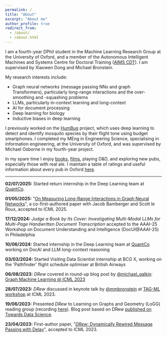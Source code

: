 ```yaml
---
permalink: /
title: "About"
excerpt: "About me"
author_profile: true
redirect_from:
  - /about/
  - /about.html
---
```


I am a fourth-year DPhil student in the Machine Learning Research Group at the University of Oxford, and a member of the Autonomous Intelligent Machines and Systems Centre for Doctoral Training ([AIMS CDT](https://aims.robots.ox.ac.uk/)). 
I am supervised by Xiaowen Dong and Michael Bronstein.

My research interests include:
- Graph neural networks (message passing NNs and graph Transformers), particularly long-range interactions and the over-smoothing and -squashing problems
- LLMs, particularly in-context learning and long-context
- AI for document processing
- Deep learning for biology
- Inductive biases in deep learning

I previously worked on the [HumBug](https://humbug.ox.ac.uk/) project, which uses deep learning to detect and identify mosquito species by their
flight tone using budget smartphones. I completed my MEng in Engineering Science, specialising in information engineering, at the University of
Oxford, and was supervised by Michael Osborne in my fourth-year project.

In my spare time I enjoy [books](https://www.goodreads.com/user/show/43932939-ben-gutteridge), [films](https://letterboxd.com/bengutteridge/), playing D&D, and exploring new pubs, especially those with real ale.
I maintain a table of ratings and useful information about every pub in Oxford [here](/pubs/).

---

**02/07/2025:** Started return internship in the Deep Learning team at [QuantCo](https://www.quantco.com/).

**01/05/2025:** "[On Measuring Long-Range Interactions in Graph Neural Networks](https://arxiv.org/abs/2506.05971)", a co-first-authored paper with Jacob Bamberger and Scott le Roux, accepted to ICML 2025.

**17/12/2024:** *Judge a Book by Its Cover: Investigating Multi-Modal LLMs for Multi-Page Handwritten Document Transcription* accepted to the AAAI-25 Workshop on Document Understanding and Intelligence (DocUI@AAAI-25) in Philadelphia

**10/06/2024:** Started internship in the Deep Learning team at [QuantCo](https://www.quantco.com/) working on DocAI and LLM long-context reasoning

**03/03/2024:** Started Visiting Data Scientist internship at BCG X, working on the 'Pathfinder' flight schedule optimiser at British Airways

**06/08/2023:** *DRew* covered in round-up blog post by [@michael_galkin](https://twitter.com/michael_galkin?lang=en): [Graph Machine Learning @ ICML 2023](https://towardsdatascience.com/graph-machine-learning-icml-2023-9b5e4306a1cc) 

**28/07/2023:** *DRew* discussed in keynote talk by [@mmbronstein](https://twitter.com/mmbronstein) at [TAG-ML workshop](https://www.tagds.com/events/conference-workshops/tag-ml23) at ICML 2023.

**19/06/2023:** Presented *DRew* to Learning on Graphs and Geometry (LoGG) reading group (recording [here](https://m2d2.io/talks/logg/drew-dynamically-rewired-message-passing-with-delay/)). Blog post based on DRew [published on Towards Data Science](https://towardsdatascience.com/dynamically-rewired-delayed-message-passing-gnns-2d5ff18687c2).

**23/04/2023:** First-author paper, "[*DRew*: Dynamically Rewired Message Passing with Delay](https://arxiv.org/abs/2305.08018)", accepted to ICML 2023.